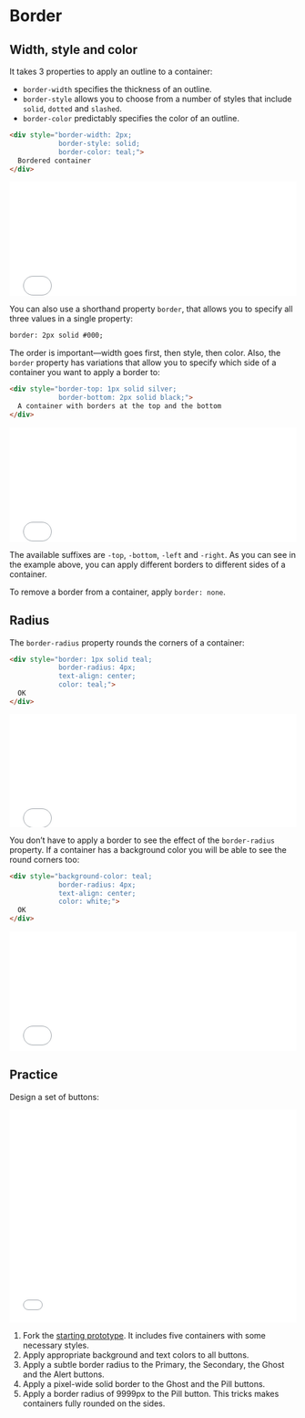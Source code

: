 # Border

## Width, style and color

It takes 3 properties to apply an outline to a container:

- `border-width` specifies the thickness of an outline.
- `border-style` allows you to choose from a number of styles that include `solid`, `dotted` and `slashed`.
- `border-color` predictably specifies the color of an outline.

```html
<div style="border-width: 2px;
            border-style: solid;
            border-color: teal;">
  Bordered container
</div>
```

<iframe height="201" style="width: 100%;" scrolling="no" title="Style—Border—width, style, color" src="//codepen.io/andgordy/embed/xNxOYy/?height=201&theme-id=36403&default-tab=result" frameborder="no" allowtransparency="true" allowfullscreen="true">
  See the Pen <a href='https://codepen.io/andgordy/pen/xNxOYy/'>Style—Border—width, style, color</a> by And Gordy
  (<a href='https://codepen.io/andgordy'>@andgordy</a>) on <a href='https://codepen.io'>CodePen</a>.
</iframe>

You can also use a shorthand property `border`, that allows you to specify all three values in a single property:

```html
border: 2px solid #000;
```

The order is important—width goes first, then style, then color. Also, the `border` property has variations that allow you to specify which side of a container you want to apply a border to:

```html
<div style="border-top: 1px solid silver;
            border-bottom: 2px solid black;">
  A container with borders at the top and the bottom
</div>
```

<iframe height="201" style="width: 100%;" scrolling="no" title="Style—Border—width, style, color—bottom" src="//codepen.io/andgordy/embed/EzVoOe/?height=201&theme-id=36403&default-tab=result" frameborder="no" allowtransparency="true" allowfullscreen="true">
  See the Pen <a href='https://codepen.io/andgordy/pen/EzVoOe/'>Style—Border—width, style, color—bottom</a> by And Gordy
  (<a href='https://codepen.io/andgordy'>@andgordy</a>) on <a href='https://codepen.io'>CodePen</a>.
</iframe>

The available suffixes are `-top`, `-bottom`, `-left` and `-right`. As you can see in the example above, you can apply different borders to different sides of a container.

To remove a border from a container, apply `border: none`.

## Radius

The `border-radius` property rounds the corners of a container:

```html {2}
<div style="border: 1px solid teal;
            border-radius: 4px;
            text-align: center;
            color: teal;">
  OK
</div>
```

<iframe height="198" style="width: 100%;" scrolling="no" title="Style—Border—radius" src="//codepen.io/andgordy/embed/byGeMw/?height=198&theme-id=36403&default-tab=result" frameborder="no" allowtransparency="true" allowfullscreen="true">
  See the Pen <a href='https://codepen.io/andgordy/pen/byGeMw/'>Style—Border—radius</a> by And Gordy
  (<a href='https://codepen.io/andgordy'>@andgordy</a>) on <a href='https://codepen.io'>CodePen</a>.
</iframe>

You don’t have to apply a border to see the effect of the `border-radius` property. If a container has a background color you will be able to see the round corners too:

```html {1,2}
<div style="background-color: teal;
            border-radius: 4px;
            text-align: center;
            color: white;">
  OK
</div>
```

<iframe height="210" style="width: 100%;" scrolling="no" title="Style—Border—radius, background" src="//codepen.io/andgordy/embed/OYJXEM/?height=210&theme-id=36403&default-tab=result" frameborder="no" allowtransparency="true" allowfullscreen="true">
  See the Pen <a href='https://codepen.io/andgordy/pen/OYJXEM/'>Style—Border—radius, background</a> by And Gordy
  (<a href='https://codepen.io/andgordy'>@andgordy</a>) on <a href='https://codepen.io'>CodePen</a>.
</iframe>

## Practice

Design a set of buttons:

<iframe height="373" style="width: 100%;" scrolling="no" title="Style—Border—Task" src="//codepen.io/andgordy/embed/RmLPXo/?height=373&theme-id=36403&default-tab=result" frameborder="no" allowtransparency="true" allowfullscreen="true">
  See the Pen <a href='https://codepen.io/andgordy/pen/RmLPXo/'>Style—Border—Task</a> by And Gordy
  (<a href='https://codepen.io/andgordy'>@andgordy</a>) on <a href='https://codepen.io'>CodePen</a>.
</iframe>

1. Fork the [starting prototype](https://codepen.io/andgordy/pen/yWzYJG?editors=1000). It includes five containers with some necessary styles.
2. Apply appropriate background and text colors to all buttons.
3. Apply a subtle border radius to the Primary, the Secondary, the Ghost and the Alert buttons.
4. Apply a pixel-wide solid border to the Ghost and the Pill buttons.
5. Apply a border radius of 9999px to the Pill button. This tricks makes containers fully rounded on the sides.
